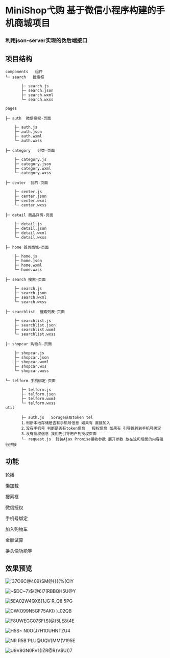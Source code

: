 # MiniShop弋购 基于微信小程序构建的手机商城项目

### 利用json-server实现的伪后端接口

## 项目结构

```
components   组件
└─ search   搜索框

       ├─ search.js
       ├─ search.json
       ├─ search.wxml 
       └─ search.wxss
       
pages

├─ auth  微信授权-页面 

    ├─ auth.js
    ├─ auth.json
    ├─ auth.wxml
    └─ auth.wxss

├─ category   分类-页面

    ├─ category.js
    ├─ category.json
    ├─ category.wxml
    └─ category.wxss

├─ center  我的-页面 

    ├─ center.js
    ├─ center.json
    ├─ center.wxml
    └─ center.wxss

├─ detail 商品详情-页面

    ├─ detail.js
    ├─ detail.json
    ├─ detail.wxml
    └─ detail.wxss

├─ home 首页商城-页面

    ├─ home.js
    ├─ home.json
    ├─ home.wxml
    └─ home.wxss

├─ search 搜索-页面

    ├─ search.js
    ├─ search.json
    ├─ search.wxml
    └─ search.wxss

├─ searchlist  搜索列表-页面

    ├─ searchlist.js
    ├─ searchlist.json
    ├─ searchlist.wxml
    └─ searchlist.wxss

├─ shopcar 购物车-页面

    ├─ shopcar.js
    ├─ shopcar.json
    ├─ shopcar.wxml
    ├─ shopcar.wxs
    └─ shopcar.wxss

└─ telform 手机绑定-页面

       ├─ telform.js    
       ├─ telform.json
       ├─ telform.wxml 
       └─ telform.wxss
util

       ├─ auth.js   Sorage获取token tel 
       1.判断本地存储是否有手机号信息 如果有 直接加入 
       2.没有手机号 判断是否有token信息   授权信息 如果有 引导跳转到手机号绑定
       3.没有授权信息 我们先引导用户到授权页面
       └─ request.js  封装Ajax Promise接收参数 展开参数 放在这和后面的内容进行拼接
```
       
## 功能

轮播 

懒加载

搜索框

微信授权

手机号绑定

加入购物车

金额试算

换头像功能等

## 效果预览

![`37O6C@409}SM@{{{(%{CIY](https://user-images.githubusercontent.com/113281531/193313044-4d7b5b63-07f0-4674-9ce1-f284b6fcce26.png)

![~$DC~7}$(@6I7(RBBQH5U@Y](https://user-images.githubusercontent.com/113281531/193313051-6bb288ce-dc1f-4507-b685-07d5a72f7df9.png)

![5EA02W4QX6{1JG`R_Q8 5PG](https://user-images.githubusercontent.com/113281531/193313057-9f3bfd8a-f0ac-43cc-973e-dab2399c6ea6.png)

![CW(O99N5GF75AKI} )_02QB](https://user-images.githubusercontent.com/113281531/193313059-a76d5f1f-9d0c-4ce6-8fb4-1564250d6fd8.png)

![F8UWEGG07SF{S(@}5LE8{4E](https://user-images.githubusercontent.com/113281531/193313060-36feb78c-6394-4dfa-a66f-9e48e7f87cf6.png)

![H5S~ N0`O(J7H`1OUHNTZU4](https://user-images.githubusercontent.com/113281531/193313064-fcd78e4e-ca23-44ee-8835-6d6e00dc2b74.png)

![NR R5B`PLU@UQV{MM(V195E](https://user-images.githubusercontent.com/113281531/193313068-0ce58409-6a54-49be-bf71-c0363dbcd954.png)

![U9V8GN0FV1{IZR@R}V$U))7](https://user-images.githubusercontent.com/113281531/193313070-a2f1fd25-e231-4e8b-9373-5c82408af449.png)

